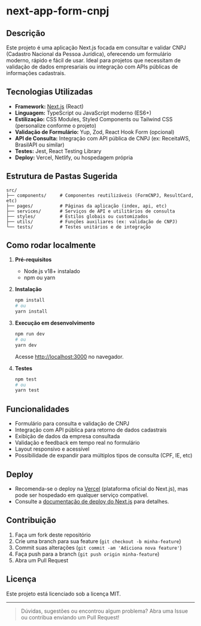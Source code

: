# next-app-form-cnpj

## Descrição

Este projeto é uma aplicação Next.js focada em consultar e validar CNPJ (Cadastro Nacional da Pessoa Jurídica), oferecendo um formulário moderno, rápido e fácil de usar. Ideal para projetos que necessitam de validação de dados empresariais ou integração com APIs públicas de informações cadastrais.

## Tecnologias Utilizadas

- **Framework:** [Next.js](https://nextjs.org/) (React)
- **Linguagem:** TypeScript ou JavaScript moderno (ES6+)
- **Estilização:** CSS Modules, Styled Components ou Tailwind CSS (personalize conforme o projeto)
- **Validação de Formulário:** Yup, Zod, React Hook Form (opcional)
- **API de Consulta:** Integração com API pública de CNPJ (ex: ReceitaWS, BrasilAPI ou similar)
- **Testes:** Jest, React Testing Library
- **Deploy:** Vercel, Netlify, ou hospedagem própria

## Estrutura de Pastas Sugerida

```
src/
├── components/     # Componentes reutilizáveis (FormCNPJ, ResultCard, etc)
├── pages/          # Páginas da aplicação (index, api, etc)
├── services/       # Serviços de API e utilitários de consulta
├── styles/         # Estilos globais ou customizados
├── utils/          # Funções auxiliares (ex: validação de CNPJ)
└── tests/          # Testes unitários e de integração
```

## Como rodar localmente

1. **Pré-requisitos**
   - Node.js v18+ instalado
   - npm ou yarn

2. **Instalação**
   ```bash
   npm install
   # ou
   yarn install
   ```

3. **Execução em desenvolvimento**
   ```bash
   npm run dev
   # ou
   yarn dev
   ```
   Acesse [http://localhost:3000](http://localhost:3000) no navegador.

4. **Testes**
   ```bash
   npm test
   # ou
   yarn test
   ```

## Funcionalidades

- Formulário para consulta e validação de CNPJ
- Integração com API pública para retorno de dados cadastrais
- Exibição de dados da empresa consultada
- Validação e feedback em tempo real no formulário
- Layout responsivo e acessível
- Possibilidade de expandir para múltiplos tipos de consulta (CPF, IE, etc)

## Deploy

- Recomenda-se o deploy na [Vercel](https://vercel.com/) (plataforma oficial do Next.js), mas pode ser hospedado em qualquer serviço compatível.
- Consulte a [documentação de deploy do Next.js](https://nextjs.org/docs/deployment) para detalhes.

## Contribuição

1. Faça um fork deste repositório
2. Crie uma branch para sua feature (`git checkout -b minha-feature`)
3. Commit suas alterações (`git commit -am 'Adiciona nova feature'`)
4. Faça push para a branch (`git push origin minha-feature`)
5. Abra um Pull Request

## Licença

Este projeto está licenciado sob a licença MIT.

---

> Dúvidas, sugestões ou encontrou algum problema? Abra uma Issue ou contribua enviando um Pull Request!